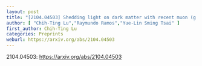 ```yaml
---
layout: post
title: "[2104.04503] Shedding light on dark matter with recent muon (g − 2) and Higgs exotic decay measurements"
author: [ "Chih-Ting Lu","Raymundo Ramos","Yue-Lin Sming Tsai" ]
first_author: Chih-Ting Lu
categories: Preprints
weburl: https://arxiv.org/abs/2104.04503
---
```


2104.04503: https://arxiv.org/abs/2104.04503
